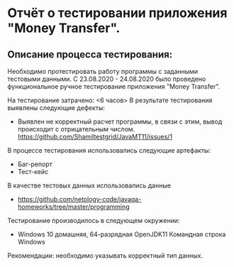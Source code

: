 # Отчёт о тестировании приложения "Money Transfer".

## Описание процесса тестирования:

Необходимо протестировать работу программы с заданными тестовыми данными.
С 23.08.2020 - 24.08.2020 было проведено функциональное ручное тестирование приложения "Money Transfer".

На тестирование затрачено: <6 часов>
В результате тестирования выявлены следующие дефекты:

* Выявлен не корректный расчет программы, в связи с этим, вывод происходит с отрицательным числом. 
https://github.com/Shamiltestgrid/JavaMT11/issues/1

В процессе тестирования использовались следующие артефакты:
* Баг-репорт 
* Тест-кейс

В качестве тестовых данных использовались данные 
* https://github.com/netology-code/javaqa-homeworks/tree/master/programming

Тестирование производилось в следующем окружении:
* Windows 10 домашняя, 64-разрядная OpenJDK11 Командная строка Windows

Рекомендации: необходимо указывать корректный тип данных.
